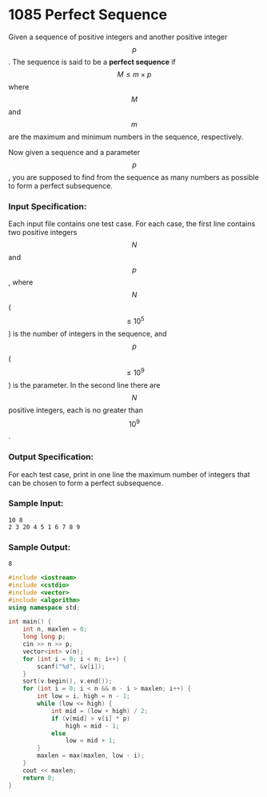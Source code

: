 # 1085 Perfect Sequence
Given a sequence of positive integers and another positive integer $$p$$.  The sequence is said to be a **perfect sequence** if $$M \le m \times p$$ where $$M$$ and $$m$$ are the maximum and minimum numbers in the sequence, respectively.

Now given a sequence and a parameter $$p$$, you are supposed to find from the sequence as many numbers as possible to form a perfect subsequence.

### Input Specification:

Each input file contains one test case.  For each case, the first line contains two positive integers $$N$$ and $$p$$, where $$N$$ ($$\le 10^5$$) is the number of integers in the sequence, and $$p$$ ($$\le 10^9$$) is the parameter.  In the second line there are $$N$$ positive integers, each is no greater than $$10^9$$.

### Output Specification:

For each test case, print in one line the maximum number of integers that can be chosen to form a perfect subsequence.

### Sample Input:
```in
10 8
2 3 20 4 5 1 6 7 8 9
```

### Sample Output:
```out
8
```

```cpp
#include <iostream>
#include <cstdio>
#include <vector>
#include <algorithm>
using namespace std;

int main() {
	int n, maxlen = 0;
    long long p;
	cin >> n >> p;
	vector<int> v(n);
	for (int i = 0; i < n; i++) {
		scanf("%d", &v[i]);
	}
	sort(v.begin(), v.end());
	for (int i = 0; i < n && n - i > maxlen; i++) {
		int low = i, high = n - 1;
		while (low <= high) {
			int mid = (low + high) / 2;
			if (v[mid] > v[i] * p)
				high = mid - 1;
			else
				low = mid + 1;
		}
		maxlen = max(maxlen, low - i);
	}
	cout << maxlen;
	return 0;
}
```